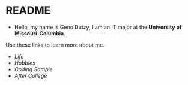 # README

- Hello, my name is Geno Dutzy, I am an IT major at the **University of Missouri-Columbia**.

Use these links to learn more about me.

- _Life_
- _Hobbies_
- _Coding Sample_
- _After College_


